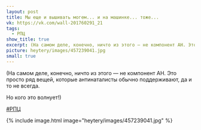 ```yaml
---
layout: post
title: Мы еще и вышивать могем... и на машинке... тоже...
vk: https://vk.com/wall-201760291_21
tags:
  - РПЦ
show_title: true
excerpt: (На самом деле, конечно, ничто из этого — не компонент АН. Это просто ряд вещей, которые антинаталисты обычно поддерживают, да и то не всегда. Но кого это волнует!)
picture: heytery/images/457239041.jpg
small: true
---
```

(На самом деле, конечно, ничто из этого — не компонент АН. Это просто ряд вещей, которые антинаталисты обычно поддерживают, да и то не всегда. 

Но кого это волнует!)

[#РПЦ](poisk.html#РПЦ)

{% include image.html image="heytery/images/457239041.jpg" %}
